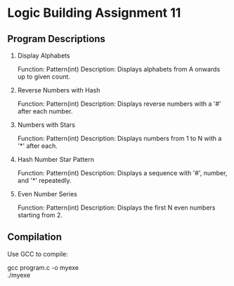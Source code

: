 # Logic Building Assignment 11

## Program Descriptions

1. Display Alphabets

   Function: Pattern(int)
   Description: Displays alphabets from A onwards up to given count.

2. Reverse Numbers with Hash

   Function: Pattern(int)
   Description: Displays reverse numbers with a '#' after each number.

3. Numbers with Stars

   Function: Pattern(int)
   Description: Displays numbers from 1 to N with a '\*' after each.

4. Hash Number Star Pattern

   Function: Pattern(int)
   Description: Displays a sequence with '#', number, and '\*' repeatedly.

5. Even Number Series

   Function: Pattern(int)
   Description: Displays the first N even numbers starting from 2.

## Compilation

Use GCC to compile:

gcc program.c -o myexe  
./myexe

